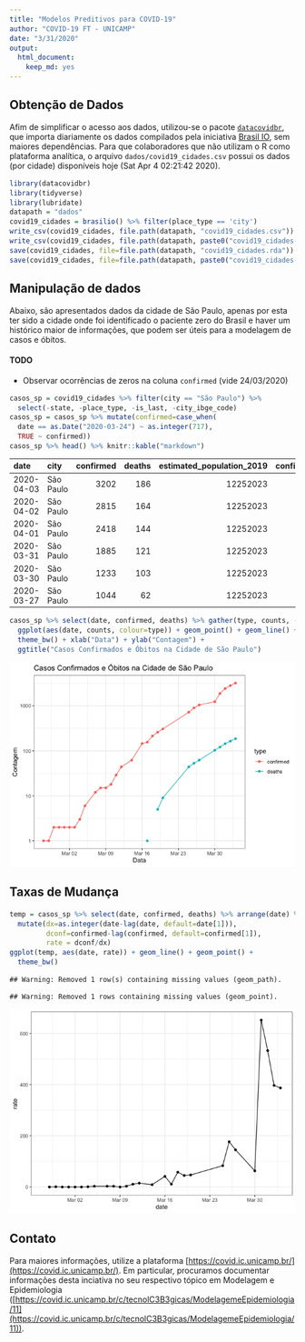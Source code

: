 ```yaml
---
title: "Modelos Preditivos para COVID-19"
author: "COVID-19 FT - UNICAMP"
date: "3/31/2020"
output:
  html_document:
    keep_md: yes
---
```




## Obtenção de Dados

Afim de simplificar o acesso aos dados, utilizou-se o pacote [`datacovidbr`](https://github.com/Freguglia/datacovidbr), que importa diariamente os dados compilados pela iniciativa [Brasil IO](http://www.brasil.io), sem maiores dependências. Para que colaboradores que não utilizam o R como plataforma analítica, o arquivo `dados/covid19_cidades.csv` possui os dados (por cidade) disponíveis hoje (Sat Apr  4 02:21:42 2020).


```r
library(datacovidbr)
library(tidyverse)
library(lubridate)
datapath = "dados"
covid19_cidades = brasilio() %>% filter(place_type == 'city')
write_csv(covid19_cidades, file.path(datapath, "covid19_cidades.csv"))
write_csv(covid19_cidades, file.path(datapath, paste0("covid19_cidades-", today(), ".csv")))
save(covid19_cidades, file=file.path(datapath, "covid19_cidades.rda"))
save(covid19_cidades, file=file.path(datapath, paste0("covid19_cidades-", today(), ".rda")))
```

## Manipulação de dados

Abaixo, são apresentados dados da cidade de São Paulo, apenas por esta ter sido a cidade onde foi identificado o paciente zero do Brasil e haver um histórico maior de informações, que podem ser úteis para a modelagem de casos e óbitos.

#### TODO

  * Observar ocorrências de zeros na coluna `confirmed` (vide 24/03/2020)


```r
casos_sp = covid19_cidades %>% filter(city == "São Paulo") %>% 
  select(-state, -place_type, -is_last, -city_ibge_code)
casos_sp = casos_sp %>% mutate(confirmed=case_when(
  date == as.Date("2020-03-24") ~ as.integer(717),
  TRUE ~ confirmed))
casos_sp %>% head() %>% knitr::kable("markdown")
```



|date       |city      | confirmed| deaths| estimated_population_2019| confirmed_per_100k_inhabitants| death_rate|
|:----------|:---------|---------:|------:|-------------------------:|------------------------------:|----------:|
|2020-04-03 |São Paulo |      3202|    186|                  12252023|                       26.13446|     0.0581|
|2020-04-02 |São Paulo |      2815|    164|                  12252023|                       22.97580|     0.0583|
|2020-04-01 |São Paulo |      2418|    144|                  12252023|                       19.73552|     0.0596|
|2020-03-31 |São Paulo |      1885|    121|                  12252023|                       15.38521|     0.0642|
|2020-03-30 |São Paulo |      1233|    103|                  12252023|                       10.06364|     0.0835|
|2020-03-27 |São Paulo |      1044|     62|                  12252023|                        8.52104|     0.0594|

```r
casos_sp %>% select(date, confirmed, deaths) %>% gather(type, counts, -date) %>% 
  ggplot(aes(date, counts, colour=type)) + geom_point() + geom_line() + scale_y_log10() +
  theme_bw() + xlab("Data") + ylab("Contagem") +
  ggtitle("Casos Confirmados e Óbitos na Cidade de São Paulo")
```

![](README_files/figure-html/unnamed-chunk-2-1.png)<!-- -->

## Taxas de Mudança


```r
temp = casos_sp %>% select(date, confirmed, deaths) %>% arrange(date) %>% 
  mutate(dx=as.integer(date-lag(date, default=date[1])),
         dconf=confirmed-lag(confirmed, default=confirmed[1]),
         rate = dconf/dx)
ggplot(temp, aes(date, rate)) + geom_line() + geom_point() +
  theme_bw()
```

```
## Warning: Removed 1 row(s) containing missing values (geom_path).
```

```
## Warning: Removed 1 rows containing missing values (geom_point).
```

![](README_files/figure-html/unnamed-chunk-3-1.png)<!-- -->


## Contato

Para maiores informações, utilize a plataforma [https://covid.ic.unicamp.br/](https://covid.ic.unicamp.br/). Em particular, procuramos documentar informações desta inciativa no seu respectivo tópico em Modelagem e Epidemiologia ([https://covid.ic.unicamp.br/c/tecnolC3B3gicas/ModelagemeEpidemiologia/11](https://covid.ic.unicamp.br/c/tecnolC3B3gicas/ModelagemeEpidemiologia/11)).
